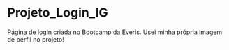 # Projeto_Login_IG
Página de login criada no Bootcamp da Everis.
Usei minha própria imagem de perfil no projeto!
